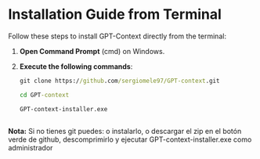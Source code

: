 # Installation Guide from Terminal

Follow these steps to install GPT-Context directly from the terminal:

1. **Open Command Prompt** (cmd) on Windows.

2. **Execute the following commands**:

   ```cmd
   git clone https://github.com/sergiomele97/GPT-context.git

   cd GPT-context

   GPT-context-installer.exe
 
**Nota:** Si no tienes git puedes: o instalarlo, o descargar el zip en el botón verde de github, descomprimirlo y ejecutar GPT-context-installer.exe como administrador